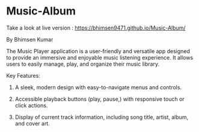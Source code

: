 # Music-Album

Take a look at live version : https://bhimsen9471.github.io/Music-Album/

By Bhimsen Kumar

The Music Player application is a user-friendly and versatile app designed to provide an immersive and enjoyable music listening experience. It allows users to easily manage, play, and organize their music library.

Key Features:

1. A sleek, modern design with easy-to-navigate menus and controls.
  
2. Accessible playback buttons (play, pause,) with responsive touch or click actions.
 
3. Display of current track information, including song title, artist, album, and cover art.

